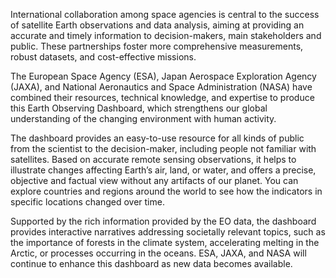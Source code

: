 International collaboration among space agencies is central to the success of satellite Earth observations and data analysis, aiming at providing an accurate and timely information to decision-makers, main stakeholders and public. These partnerships foster more comprehensive measurements, robust datasets, and cost-effective missions.

The European Space Agency (ESA), Japan Aerospace Exploration Agency (JAXA), and National Aeronautics and Space Administration (NASA) have combined their resources, technical knowledge, and expertise to produce this Earth Observing Dashboard, which strengthens our global understanding of the changing environment with human activity.

The dashboard provides an easy-to-use resource for all kinds of public from the scientist to the decision-maker, including people not familiar with satellites. Based on accurate remote sensing observations, it helps to illustrate changes affecting Earth’s air, land, or water, and offers a precise, objective and factual view without any artifacts of our planet. You can explore countries and regions around the world to see how the indicators in specific locations changed over time.

Supported by the rich information provided by the EO data, the dashboard provides interactive narratives addressing societally relevant topics, such as the importance of forests in the climate system, accelerating melting in the Arctic, or processes occurring in the oceans.
ESA, JAXA, and NASA will continue to enhance this dashboard as new data becomes available.
